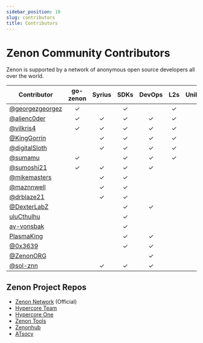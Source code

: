```yaml
---
sidebar_position: 10
slug: contributors
title: Contributors
---
```


# Zenon Community Contributors

Zenon is supported by a network of anonymous open source developers all over the world.  

| Contributor | go-zenon | Syrius | SDKs | DevOps | L2s | Unikernels | Bridge | Website |
|------------|:--------:|:-------:|:----:|:-------:|:---:|:----------:|:------:|:-------:|
| [@georgezgeorgez](https://github.com/georgezgeorgez) | ✓ |   | ✓ |   | ✓ | ✓ |  |   |
| [@alienc0der](https://github.com/alienc0der) | ✓ | ✓ | ✓ | ✓ | ✓ |   | ✓ |   |
| [@vilkris4](https://github.com/vilkris4) | ✓ | ✓ | ✓ | ✓ | ✓ |   | ✓ | ✓ |
| [@KingGorrin](https://github.com/KingGorrin/) |   | ✓ | ✓ | ✓ | ✓ |   |   | ✓ |
| [@digitalSloth](https://github.com/digitalSloth) |   | ✓ | ✓ | ✓ | ✓ |   |   |  ✓ |
| [@sumamu](https://github.com/sumamu) | ✓ |   | ✓ | ✓ | ✓ |   | ✓ | ✓ |
| [@sumoshi21](https://github.com/sumoshi21) | ✓ | ✓  | ✓ | ✓ |   |   | ✓ |   |
| [@mikemasters](https://github.com/mik3mast3rs) |   | ✓ | ✓ |   |   |   |   |   |
| [@maznnwell](https://github.com/maznnwell) |   | ✓ | ✓ |   |   |   |   |   |
| [@drblaze21](https://github.com/drblazer21) |   | ✓ | ✓ |   |   |   |   |   |
| [@DexterLabZ](https://github.com/DexterLabZ/) |   |   | ✓ | ✓ |   |   | ✓ | ✓ |
| [uluCthulhu](https://github.com/uluCthulhu) |   |   | ✓ |   |   |   | ✓ |   |
| [av-vonsbak](https://github.com/av-vonsbak) |   |   | ✓ |   |   |   |   |   |
| [PlasmaKing](https://github.com/PlasmaKing) |   |   | ✓ |  ✓ |   |   |   | ✓ |
| [@0x3639](https://github.com/0x3639) |   |   | ✓ |  ✓ |   |   | ✓ | ✓ |
| [@ZenonORG](https://github.com/ZenonOrg) |   |   |  |  ✓ |   |   | ✓ | ✓ |
| [@sol-znn](https://github.com/Sol-Sanctum) |   | ✓ | ✓ | ✓ |   |   |   |   |

## Zenon Project Repos
* [Zenon Network](https://github.com/zenon-network) (Official)
* [Hypercore Team](https://github.com/hypercore-team)
* [Hypercore One](https://github.com/hypercore-one)
* [Zenon Tools](https://github.com/zenon-tools)
* [Zenonhub](https://github.com/zenonhub-io)
* [ATsocy](https://github.com/ATSocy)







